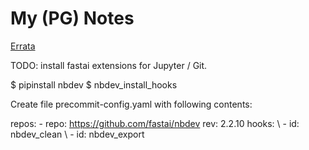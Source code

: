 # My (PG) Notes #

[Errata](https://www.oreilly.com/catalog/errata.csp?isbn=0636920830702)

TODO: install fastai extensions for Jupyter / Git.

$ pipinstall nbdev
$ nbdev_install_hooks

Create file precommit-config.yaml with following contents:

repos:
\- repo: https://github.com/fastai/nbdev
  rev: 2.2.10
  hooks:
\  - id: nbdev_clean
\  - id: nbdev_export
